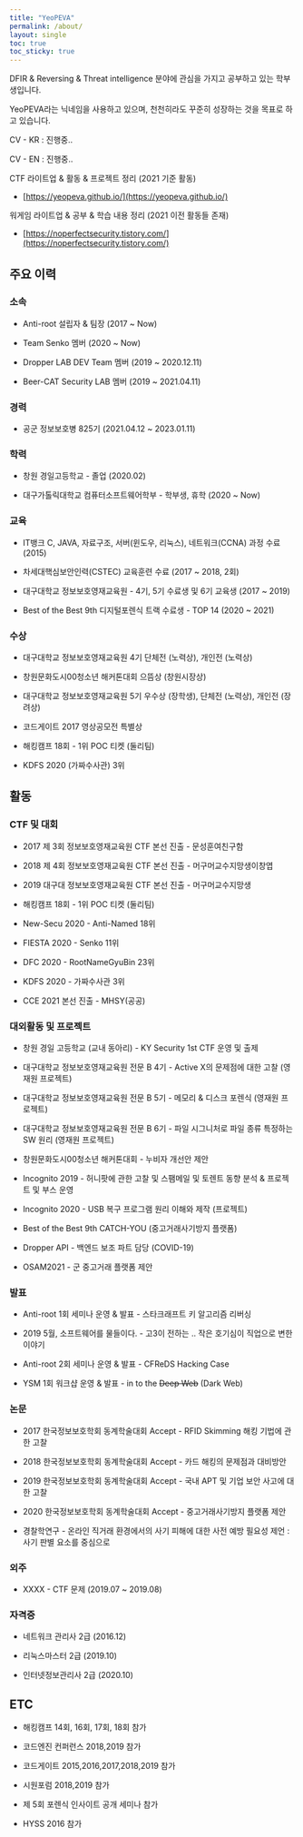 ```yaml
---
title: "YeoPEVA"
permalink: /about/
layout: single
toc: true
toc_sticky: true
---
```




DFIR & Reversing & Threat intelligence 분야에 관심을 가지고 공부하고 있는 학부생입니다.

YeoPEVA라는 닉네임을 사용하고 있으며, 천천히라도 꾸준히 성장하는 것을 목표로 하고 있습니다.



CV - KR : 진행중.. 

CV - EN : 진행중.. 

CTF 라이트업 & 활동 & 프로젝트 정리 (2021 기준 활동)

- [https://yeopeva.github.io/](https://yeopeva.github.io/)

워게임 라이트업 & 공부 & 학습 내용 정리 (2021 이전 활동들 존재)

- [https://noperfectsecurity.tistory.com/](https://noperfectsecurity.tistory.com/)



## 주요 이력
### 소속

- Anti-root 설립자 & 팀장 (2017 ~ Now)

- Team Senko 멤버 (2020 ~ Now) 

- Dropper LAB DEV Team 멤버 (2019 ~ 2020.12.11)

- Beer-CAT Security LAB 멤버 (2019 ~ 2021.04.11)

### 경력

- 공군 정보보호병 825기 (2021.04.12 ~ 2023.01.11)

### 학력

- 창원 경일고등학교 - 졸업 (2020.02)

- 대구가톨릭대학교 컴퓨터소프트웨어학부 - 학부생, 휴학 (2020 ~ Now)

### 교육

- IT뱅크 C, JAVA, 자료구조, 서버(윈도우, 리눅스), 네트워크(CCNA) 과정 수료 (2015)

- 차세대핵심보안인력(CSTEC) 교육훈련 수료  (2017 ~ 2018, 2회)

- 대구대학교 정보보호영재교육원 - 4기, 5기 수료생 및 6기 교육생 (2017 ~ 2019)

- Best of the Best 9th 디지털포렌식 트랙 수료생 - TOP 14 (2020 ~ 2021)

### 수상

- 대구대학교 정보보호영재교육원 4기 단체전 (노력상), 개인전 (노력상)

- 창원문화도시00청소년 해커톤대회 으뜸상 (창원시장상)

- 대구대학교 정보보호영재교육원 5기 우수상 (장학생), 단체전 (노력상), 개인전 (장려상)

- 코드게이트 2017 영상공모전 특별상

- 해킹캠프 18회 - 1위 POC 티켓 (둘리팀) 

- KDFS 2020 (가짜수사관) 3위



## 활동 

### CTF 및 대회

- 2017 제 3회 정보보호영재교육원 CTF 본선 진출 - 문성훈여친구함 

- 2018 제 4회 정보보호영재교육원 CTF 본선 진출 - 머구머교수지망생이창엽

- 2019 대구대 정보보호영재교육원 CTF 본선 진출 - 머구머교수지망생

- 해킹캠프 18회 - 1위 POC 티켓 (둘리팀) 

- New-Secu 2020 - Anti-Named 18위

- FIESTA 2020 - Senko 11위

- DFC 2020 - RootNameGyuBin 23위

- KDFS 2020 - 가짜수사관 3위

- CCE 2021 본선 진출 - MHSY(공공)


### 대외활동 및 프로젝트

- 창원 경일 고등학교 (교내 동아리) - KY Security 1st CTF 운영 및 출제

- 대구대학교 정보보호영재교육원 전문 B 4기 - Active X의 문제점에 대한 고찰 (영재원 프로젝트)

- 대구대학교 정보보호영재교육원 전문 B 5기 - 메모리 & 디스크 포렌식 (영재원 프로젝트)

- 대구대학교 정보보호영재교육원 전문 B 6기 - 파일 시그니처로 파일 종류 특정하는 SW 원리 (영재원 프로젝트)

- 창원문화도시00청소년 해커톤대회 - 누비자 개선안 제안

- Incognito 2019 - 허니팟에 관한 고찰 및 스팸메일 및 토렌트 동향 분석 & 프로젝트 및 부스 운영

- Incognito 2020 - USB 복구 프로그램 원리 이해와 제작 (프로젝트)

- Best of the Best 9th CATCH-YOU (중고거래사기방지 플랫폼)

- Dropper API - 백엔드 보조 파트 담당 (COVID-19)

- OSAM2021 - 군 중고거래 플랫폼 제안


### 발표

- Anti-root 1회 세미나 운영 & 발표 - 스타크래프트 키 알고리즘 리버싱 

- 2019 5월, 소프트웨어를 물들이다. - 고3이 전하는 .. 작은 호기심이 직업으로 변한 이야기

- Anti-root 2회 세미나 운영 & 발표 - CFReDS Hacking Case 

- YSM 1회 워크샵 운영 & 발표 - in to the ~~Deep Web~~ (Dark Web)


### 논문

- 2017 한국정보보호학회 동계학술대회 Accept - RFID Skimming 해킹 기법에 관한 고찰

- 2018 한국정보보호학회 동계학술대회 Accept - 카드 해킹의 문제점과 대비방안

- 2019 한국정보보호학회 동계학술대회 Accept - 국내 APT 및 기업 보안 사고에 대한 고찰

- 2020 한국정보보호학회 동계학술대회 Accept - 중고거래사기방지 플랫폼 제안

- 경찰학연구 - 온라인 직거래 환경에서의 사기 피해에 대한 사전 예방 필요성 제언 : 사기 판별 요소를 중심으로

### 외주

- XXXX - CTF 문제 (2019.07 ~ 2019.08)

### 자격증
- 네트워크 관리사 2급 (2016.12)

- 리눅스마스터 2급 (2019.10)

- 인터넷정보관리사 2급 (2020.10)

## ETC 

- 해킹캠프 14회, 16회, 17회, 18회 참가

- 코드엔진 컨퍼런스 2018,2019 참가

- 코드게이트 2015,2016,2017,2018,2019 참가 

- 시원포럼 2018,2019 참가 

- 제 5회 포렌식 인사이트 공개 세미나 참가

- HYSS 2016 참가  
